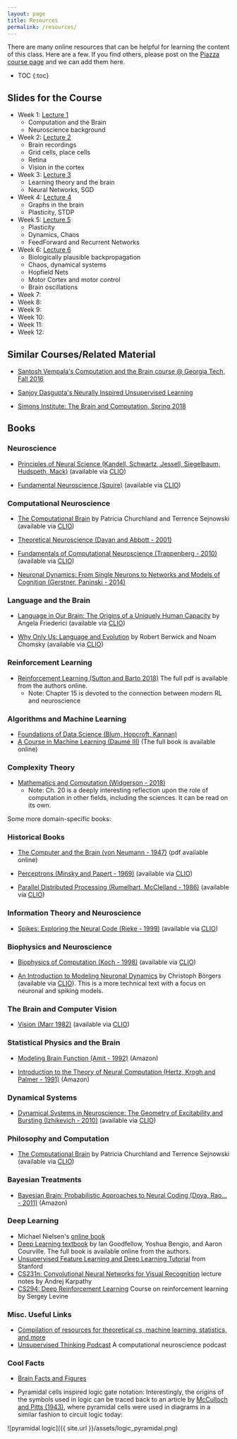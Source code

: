 ```yaml
---
layout: page
title: Resources
permalink: /resources/
---
```


There are many online resources that can be helpful for learning the content of this class. Here are a few.  If you find others, please post on the [Piazza course page](https://piazza.com/columbia/fall2019/comse6998_004_2019_1topicsincomputerscience) and we can add them here.

* TOC
{:toc}

## Slides for the Course

* Week 1: [Lecture 1](/slides/Lecture1.pdf)
    * Computation and the Brain
    * Neuroscience background
* Week 2: [Lecture 2](/slides/Lecture2.pdf)
    * Brain recordings
    * Grid cells, place cells
    * Retina
    * Vision in the cortex
* Week 3: [Lecture 3](/slides/Lecture3.pdf)
    * Learning theory and the brain
    * Neural Networks, SGD
* Week 4: [Lecture 4](/slides/Lecture4.pdf)
    * Graphs in the brain
    * Plasticity, STDP
* Week 5: [Lecture 5](/slides/Lecture5.pdf)
    * Plasticity
    * Dynamics, Chaos
    * FeedForward and Recurrent Networks
* Week 6: [Lecture 6](/slides/Lecture6.pdf)
    * Biologically plausible backpropagation
    * Chaos, dynamical systems
    * Hopfield Nets
    * Motor Cortex and motor control
    * Brain oscillations
* Week 7:
* Week 8:
* Week 9:
* Week 10:
* Week 11:
* Week 12:


## Similar Courses/Related Material

* [Santosh Vempala's Computation and the Brain course @ Georgia Tech, Fall 2016](https://computationandbrain.wordpress.com/)

* [Sanjoy Dasgupta's Neurally Inspired Unsupervised Learning](http://cseweb.ucsd.edu/~dasgupta/254/index.html)

* [Simons Institute: The Brain and Computation, Spring 2018](https://simons.berkeley.edu/programs/brain2018)

## Books

### Neuroscience

* [Principles of Neural Science (Kandell, Schwartz, Jessell, Siegelbaum, Hudspeth, Mack)](https://neurology.mhmedical.com/book.aspx?bookID=1049) (available via [CLIO](https://clio.columbia.edu/))

* [Fundamental Neuroscience (Squire)](https://www.clinicalkey.com/#!/browse/book/3-s2.0-C20100650358) (available via [CLIO](https://clio.columbia.edu/quicksearch?q=Fundamental+Neuroscience+Squire&commit=Search))

### Computational Neuroscience 

* [The Computational Brain](https://mitpress-universitypressscholarship-com.ezproxy.cul.columbia.edu/view/10.7551/mitpress/9780262533393.001.0001/upso-9780262533393) by Patricia Churchland and Terrence Sejnowski (available via [CLIO](https://clio.columbia.edu/))

* [Theoretical Neuroscience (Dayan and Abbott - 2001)](https://www.amazon.com/Theoretical-Neuroscience-Computational-Mathematical-Modeling/dp/0262541858/ref=sr_1_1?s=books&ie=UTF8&qid=1535668549&sr=1-1&keywords=Theoretical+Neuroscience)



* [Fundamentals of Computational Neuroscience (Trappenberg - 2010)](https://web.a.ebscohost.com/ehost/detail/detail?vid=0&sid=75142395-15cd-4c4a-a066-541c587dd1c1%40sessionmgr4006&bdata=JnNpdGU9ZWhvc3QtbGl2ZSZzY29wZT1zaXRl#AN=694160&db=e025xna) (available via [CLIO](https://clio.columbia.edu/quicksearch?q=fundamentals+of+computational+neuroscience+trappenberg&commit=Search))

* [Neuronal Dynamics: From Single Neurons to Networks and Models of Cognition (Gerstner, Paninski - 2014)](https://www.amazon.com/Neuronal-Dynamics-Neurons-Networks-Cognition/dp/1107635195)

### Language and the Brain
* [Language in Our Brain: The Origins of a Uniquely Human Capacity](https://mitpress-universitypressscholarship-com.ezproxy.cul.columbia.edu/view/10.7551/mitpress/9780262036924.001.0001/upso-9780262036924) by Angela Friederici (available via [CLIO](https://clio.columbia.edu/))

* [Why Only Us: Language and Evolution](https://mitpress-universitypressscholarship-com.ezproxy.cul.columbia.edu/view/10.7551/mitpress/9780262034241.001.0001/upso-9780262034241) by Robert Berwick and Noam Chomsky (available via [CLIO](https://clio.columbia.edu/))

### Reinforcement Learning

* [Reinforcement Learning (Sutton and Barto 2018)](http://incompleteideas.net/book/the-book-2nd.html) The full pdf is available from the authors online. 
   - Note: Chapter 15 is devoted to the connection between modern RL and neuroscience

### Algorithms and Machine Learning

* [Foundations of Data Science (Blum, Hopcroft, Kannan)](https://www.cs.cornell.edu/jeh/book.pdf)
* [A Course in Machine Learning (Daumé III)](http://ciml.info/) (The full book is available online)

### Complexity Theory 

* [Mathematics and Computation (Widgerson - 2018)](https://www.math.ias.edu/files/mathandcomp.pdf)
   - Note: Ch. 20 is a deeply interesting reflection upon the role of computation in other fields, including the sciences. It can be read on its own. 

Some more domain-specific books:

### Historical Books

* [The Computer and the Brain (von Neumann - 1947)](https://archive.org/details/TheComputerAndTheBrain) (pdf available online)

* [Perceptrons (Minsky and Papert - 1969)](https://ieeexplore-ieee-org.ezproxy.cul.columbia.edu/book/8076704) (available via [CLIO](https://clio.columbia.edu/quicksearch?q=perceptrons+minsky+papert&commit=Search))

* [Parallel Distributed Processing (Rumelhart, McClelland - 1986)](https://ieeexplore-ieee-org.ezproxy.cul.columbia.edu/book/6276825) (available via [CLIO](https://clio.columbia.edu/quicksearch?q=Parallel+Distributed+Processing&commit=Search))

### Information Theory and Neuroscience

* [Spikes: Exploring the Neural Code (Rieke - 1999)](https://web.b.ebscohost.com/ehost/detail/detail?vid=0&sid=16bd8972-7c44-46ce-bf14-65bb1d14fd83%40pdc-v-sessmgr04&bdata=JnNpdGU9ZWhvc3QtbGl2ZSZzY29wZT1zaXRl#AN=48760&db=e025xna) (available via [CLIO](https://clio.columbia.edu/quicksearch?q=Spikes%3A+exploring+the+neural+code&commit=Search))

### Biophysics and Neuroscience

* [Biophysics of Computation (Koch - 1998)](https://web.a.ebscohost.com/ehost/detail/detail?nobk=y&vid=1&sid=e6bac797-f0dd-4ebb-9a96-7370961a05b9@sessionmgr4008&bdata=JnNpdGU9ZWhvc3QtbGl2ZSZzY29wZT1zaXRl#AN=433880&db=e025xna) (available via [CLIO](https://clio.columbia.edu/quicksearch?q=koch+biophysics+of+computation&commit=Search))

* [An Introduction to Modeling Neuronal Dynamics](https://link.springer.com/book/10.1007%2F978-3-319-51171-9) by Christoph Börgers (available via [CLIO](https://clio.columbia.edu/quicksearch?q=An+Introduction+to+Modeling+Neuronal+Dynamics&commit=Search)). This is a more technical text with a focus on neuronal and spiking models.

### The Brain and Computer Vision

* [Vision (Marr 1982)](https://mitpress.universitypressscholarship.com/view/10.7551/mitpress/9780262514620.001.0001/upso-9780262514620) (available via [CLIO](https://clio.columbia.edu/quicksearch?q=vision+David+Marr&commit=Search))

### Statistical Physics and the Brain

* [Modeling Brain Function (Amit - 1992)](https://www.amazon.com/Modeling-Brain-Function-Attractor-Networks/dp/0521421241) (Amazon)

* [Introduction to the Theory of Neural Computation (Hertz, Krogh and Palmer - 1991)](https://www.amazon.com/Introduction-Theory-Neural-Computation-Institute/dp/0201515601) (Amazon)

### Dynamical Systems

* [Dynamical Systems in Neuroscience: The Geometry of Excitability and Bursting (Izhikevich - 2010)](
https://web.b.ebscohost.com/ehost/detail/detail?vid=0&sid=81f0e4c8-7582-4250-b769-1fb9677e8169%40pdc-v-sessmgr03&bdata=JnNpdGU9ZWhvc3QtbGl2ZSZzY29wZT1zaXRl#AN=175135&db=e025xna) (available via [CLIO](https://clio.columbia.edu/quicksearch?q=Dynamical+Systems+Neuroscience&commit=Search))

### Philosophy and Computation

* [The Computational Brain](https://mitpress-universitypressscholarship-com.ezproxy.cul.columbia.edu/view/10.7551/mitpress/9780262533393.001.0001/upso-9780262533393) by Patricia Churchland and Terrence Sejnowski (available via [CLIO](https://clio.columbia.edu/)) 

### Bayesian Treatments 

* [Bayesian Brain: Probabilistic Approaches to Neural Coding (Doya, Rao... - 2011)](https://www.amazon.com/Bayesian-Brain-Probabilistic-Computational-Neuroscience/dp/0262516012/ref=sr_1_7?s=books&ie=UTF8&qid=1535668690&sr=1-7&keywords=computational+brain) (Amazon)

### Deep Learning

* Michael Nielsen's [online book](http://neuralnetworksanddeeplearning.com)
* [Deep Learning textbook](http://www.deeplearningbook.org/) by Ian Goodfellow, Yoshua Bengio, and Aaron Courville. The full book is available online from the authors.
* [Unsupervised Feature Learning and Deep Learning Tutorial](http://deeplearning.stanford.edu/tutorial/) from Stanford
* [CS231n: Convolutional Neural Networks for Visual Recognition](http://cs231n.github.io/) lecture notes by Andrej Karpathy
* [CS294: Deep Reinforcement Learning](http://rll.berkeley.edu/deeprlcourse/) Course on reinforcement learning by Sergey Levine

### Misc. Useful Links

* [Compilation of resources for theoretical cs, machine learning, statistics, and more](https://kiranvodrahalli.github.io/links/#resources-notes-textbooks-monographs-classes-etc)
* [Unsupervised Thinking Podcast](http://unsupervisedthinkingpodcast.blogspot.com/) A computational neuroscience podcast

### Cool Facts

* [Brain Facts and Figures](https://faculty.washington.edu/chudler/facts.html)

* Pyramidal cells inspired logic gate notation: Interestingly, the origins of the symbols used in logic can be traced back to an article by [McCulloch and Pitts (1943)](https://link.springer.com/article/10.1007%2FBF02478259), where pyramidal cells were used in diagrams in a similar fashion to circuit logic today: 

![pyramidal logic]({{ site.url }}/assets/logic_pyramidal.png)


